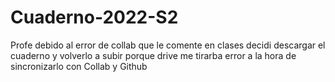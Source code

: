 # Cuaderno-2022-S2
Profe debido al error de collab que le comente en clases decidi descargar el cuaderno y volverlo a subir porque drive me tirarba error a la hora de sincronizarlo con Collab y Github

